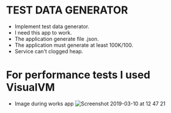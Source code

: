 TEST DATA GENERATOR
====================

* Implement test data generator. 
* I need this app to work.
* The application generate file .json.
* The application must generate at least 100K/100.
* Service can't clogged heap.
 

# For performance tests I used VisualVM

* Image during works app
![Screenshot 2019-03-10 at 12 47 21](https://user-images.githubusercontent.com/20113938/54084789-824e2d80-4335-11e9-9356-9cf49c678427.png)
